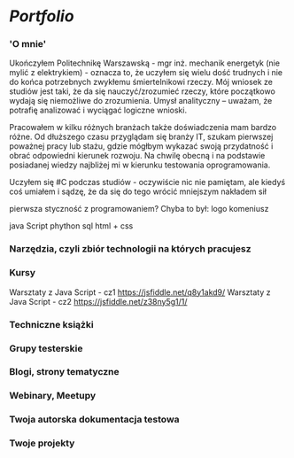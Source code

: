 # *Portfolio*

### 'O mnie'
Ukończyłem Politechnikę Warszawską - mgr inż. mechanik energetyk (nie mylić z elektrykiem) - oznacza to, że uczyłem się wielu dość trudnych i nie do końca potrzebnych zwykłemu śmiertelnikowi rzeczy. Mój wniosek ze studiów jest taki, że da się nauczyć/zrozumieć rzeczy, które początkowo wydają się niemożliwe do zrozumienia.
Umysł analityczny – uważam, że potrafię analizować i wyciągać logiczne wnioski.

Pracowałem w kilku różnych branżach także doświadczenia mam bardzo różne.
Od dłuższego czasu przyglądam się branży IT, szukam pierwszej poważnej pracy lub stażu, gdzie mógłbym wykazać swoją przydatność i obrać odpowiedni kierunek rozwoju.
Na chwilę obecną i na podstawie posiadanej wiedzy najbliżej mi w kierunku testowania oprogramowania.
 

Uczyłem się #C podczas studiów - oczywiście nic nie pamiętam, ale kiedyś coś umiałem i sądzę, że da się do tego wrócić mniejszym nakładem sił

pierwsza styczność z programowaniem? Chyba to był: logo komeniusz

java Script
phython
sql
html + css



### Narzędzia, czyli zbiór technologii na których pracujesz



### Kursy
Warsztaty z Java Script  - cz1 https://jsfiddle.net/q8y1akd9/
Warsztaty z Java Script  - cz2 https://jsfiddle.net/z38ny5g1/1/



### Techniczne książki



### Grupy testerskie


### Blogi, strony tematyczne

### Webinary, Meetupy

### Twoja autorska dokumentacja testowa

### Twoje projekty
